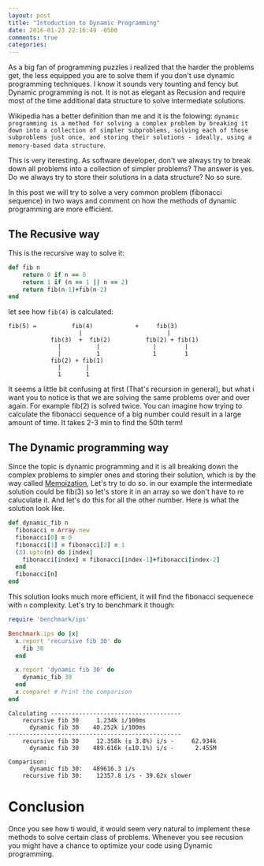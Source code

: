 ```yaml
---
layout: post
title: "Intoduction to Dynamic Programming"
date: 2016-01-23 22:16:49 -0500
comments: true
categories: 
---
```


As a big fan of programming puzzles i realized that the harder the problems get, the less equipped you are to solve them if you don't use dynamic programming techniques. I know it sounds very tounting and fency but Dynamic programming is not. It is not as elegant as Recusion and require most of the time additional data structure to solve intermediate solutions. 

Wikipedia has a better definition than me and it is the folowing: `dynamic programming is a method for solving a complex problem by breaking it down into a collection of simpler subproblems, solving each of those subproblems just once, and storing their solutions - ideally, using a memory-based data structure`. 

This is very iteresting. As software developer, don't we always try to break down all problems into a collection of simpler problems? The answer is yes. Do we always try to store their solutions in a data structure? No so sure.

In this post we will try to solve a very common problem (fibonacci sequence) in two ways and comment on how the methods of dynamic programming are more efficient.

## The Recusive way
This is the recursive way to solve it:

```ruby
def fib n
    return 0 if n == 0
    return 1 if (n == 1 || n == 2)
    return fib(n-1)+fib(n-2)
end
```

let see how ```fib(4)``` is calculated:

```
fib(5) =          fib(4)            +     fib(3)
                    |                        |
            fib(3)  +  fib(2)          fib(2) + fib(1)
              |          |               |        |
              |          1               1        1
            fib(2) + fib(1)      
              |       |
              1       1
```
It seems a little bit confusing at first (That's recursion in general), but what i want you to notice is that we are solving the same problems over and over again. For example fib(2) is solved twice. You can imagine how trying to calculate the fibonacci sequence of a big number could result in a large amount of time. It takes 2-3 min to find the 50th term!

## The Dynamic programming way

Since the topic is dynamic programming and it is all breaking down the complex problems to simpler ones and storing their solution, which is by the way called [Memoization](https://en.wikipedia.org/wiki/Memoization), Let's try to do so. in our example the intermediate solution could be fib(3) so let's store it in an array so we don't have to re caluculate it. And let's do this for all the other number.
Here is what the solution look like.

```ruby
def dynamic_fib n
  fibonacci = Array.new
  fibonacci[0] = 0
  fibonacci[1] = fibonacci[2] = 1
  (3).upto(n) do |index|
    fibonacci[index] = fibonacci[index-1]+fibonacci[index-2]
  end
  fibonacci[n]
end
```
This solution looks much more efficient, it will find the fibonacci sequenece with `n` complexity. Let's try to benchmark it though:

```ruby
require 'benchmark/ips'

Benchmark.ips do |x|
  x.report 'recursive fib 30' do
    fib 30
  end

  x.report 'dynamic fib 30' do
    dynamic_fib 30
  end
  x.compare! # Print the comparison
end
```

```
Calculating -------------------------------------
    recursive fib 30     1.234k i/100ms
      dynamic fib 30    40.252k i/100ms
-------------------------------------------------
    recursive fib 30     12.358k (± 3.8%) i/s -     62.934k
      dynamic fib 30    489.616k (±10.1%) i/s -      2.455M

Comparison:
      dynamic fib 30:   489616.3 i/s
    recursive fib 30:    12357.8 i/s - 39.62x slower
```


# Conclusion

Once you see how ti would, it would seem very natural to implement these methods to solve certain class of problems. Whenever you see recusion you might have a chance to optimize your code using Dynamic programming.




